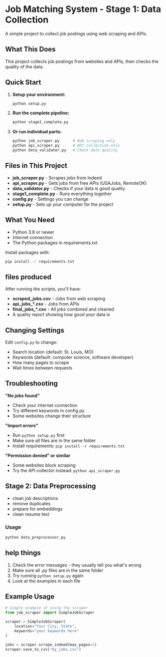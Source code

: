 # Job Matching System - Stage 1: Data Collection

A simple project to collect job postings using web scraping and APIs.

## What This Does

This project collects job postings from websites and APIs, then checks the quality of the data.

## Quick Start

1. **Setup your environment:**
   ```bash
   python setup.py
   ```

2. **Run the complete pipeline:**
   ```bash
   python stage1_complete.py
   ```

3. **Or run individual parts:**
   ```bash
   python job_scraper.py      # Web scraping only
   python api_scraper.py      # API collection only
   python data_validator.py   # Check data quality
   ```

## Files in This Project

- **job_scraper.py** - Scrapes jobs from Indeed
- **api_scraper.py** - Gets jobs from free APIs (USAJobs, RemoteOK)
- **data_validator.py** - Checks if your data is good quality
- **stage1_complete.py** - Runs everything together
- **config.py** - Settings you can change
- **setup.py** - Sets up your computer for the project

## What You Need

- Python 3.8 or newer
- Internet connection
- The Python packages in requirements.txt

Install packages with:
```bash
pip install -r requirements.txt
```

## files produced

After running the scripts, you'll have:

- **scraped_jobs.csv** - Jobs from web scraping
- **api_jobs_*.csv** - Jobs from APIs
- **final_jobs_*.csv** - All jobs combined and cleaned
- A quality report showing how good your data is


## Changing Settings

Edit `config.py` to change:
- Search location (default: St. Louis, MO)
- Keywords (default: computer science, software developer)
- How many pages to scrape
- Wait times between requests

## Troubleshooting

**"No jobs found"**
- Check your internet connection
- Try different keywords in config.py
- Some websites change their structure

**"Import errors"**
- Run `python setup.py` first
- Make sure all files are in the same folder
- Install requirements: `pip install -r requirements.txt`

**"Permission denied" or similar**
- Some websites block scraping
- Try the API collector instead: `python api_scraper.py`


## Stage 2: Data Preprocessing
- clean job descriptions
- remove duplicates
- prepare for embeddings
- clean resume text

### Usage
```bash
python data_preprocessor.py
```


## help things

1. Check the error messages - they usually tell you what's wrong
2. Make sure all .py files are in the same folder
3. Try running `python setup.py` again
4. Look at the examples in each file

## Example Usage

```python
# Simple example of using the scraper
from job_scraper import SimpleJobScraper

scraper = SimpleJobScraper(
    location="Your City, State",
    keywords="your keywords here"
)

jobs = scraper.scrape_indeed(max_pages=2)
scraper.save_to_csv("my_jobs.csv")
```